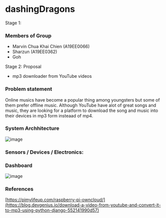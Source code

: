 # dashingDragons

Stage 1:
### Members of Group
- Marvin Chua Khai Chien (A19EE0066)
- Sharzun (A19EE0362)
- Goh

Stage 2: Proposal
- mp3 downloader from YouTube videos

### Problem statement
Online musics have become a popular thing among youngsters but some of them prefer offline music. Although YouTube have alot of great songs and music, they are looking for a platform to download the song and music into their devices in mp3 form insteaad of mp4.

### System Archhitecture
![image](https://user-images.githubusercontent.com/62568607/204985225-a3e782ec-bfbb-4165-807b-173c122a9836.png)

### Sensors / Devices / Electronics:




### Dashboard
![image](https://user-images.githubusercontent.com/62568607/204986529-7095081f-0a76-4b14-ac8b-574ef2f4f171.png)

### References
[https://pimylifeup.com/raspberry-pi-owncloud/](https://blog.devgenius.io/download-a-video-from-youtube-and-convert-it-to-mp3-using-python-django-552141990d57)
